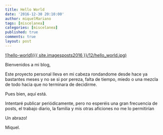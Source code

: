 ```yaml
---
title: Hello World
date: '2016-12-30 20:10:00'
author: miquelMariano
tags: [miscelanea]
categories: [miscelanea]
published: true
comments: true
layout: post
---
```


[![hello-world]({{ site.imagesposts2016 }}/12/hello_world.jpg)](https://miquelmariano.github.io/2016/12/hello-world/)

Bienvenidos a mi blog,

Este proyecto personal lleva en mi cabeza rondandome desde hace ya bastantes meses y no se si por pereza, falta de tiempo, miedo o una mezcla de todo hacia que no terminara de decidirme.

Pues bien, aquí está.

Intentaré publicar periódicamente, pero no esperéis una gran frecuencia de posts, el trabajo diario, la familia y mis otras aficiones no me lo permitirían

Un abrazo!

Miquel.
